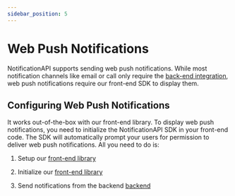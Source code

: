```yaml
---
sidebar_position: 5
---
```


# Web Push Notifications

NotificationAPI supports sending web push notifications. While most notification channels like email or call only require the [back-end integration](../quick-start/send-the-notification), web push notifications require our front-end SDK to display them.

## Configuring Web Push Notifications

It works out-of-the-box with our front-end library. To display web push notifications, you need to initialize the NotificationAPI SDK in your front-end code. The SDK will automatically prompt your users for permission to deliver web push notifications. All you need to do is:

1. Setup our [front-end library ](../reference/js-client#setup)

2. Initialize our [front-end library](../reference/js-client#initialization)

3. Send notifications from the backend [backend](../reference/server#send)
